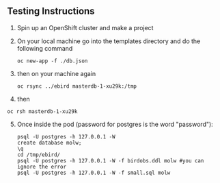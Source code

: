 ## Testing Instructions
1. Spin up an OpenShift cluster and make a project
2. On your local machine go into the templates directory and do the following
command

    `oc new-app -f ./db.json`

3. then on your machine again

    `oc rsync ../ebird masterdb-1-xu29k:/tmp`

4. then

  `oc rsh masterdb-1-xu29k`

5. Once inside the pod (password for postgres is the word "password"):

       psql -U postgres -h 127.0.0.1 -W
       create database molw;
       \q
       cd /tmp/ebird/
       psql -U postgres -h 127.0.0.1 -W -f birdobs.ddl molw #you can ignore the error
       psql -U postgres -h 127.0.0.1 -W -f small.sql molw
